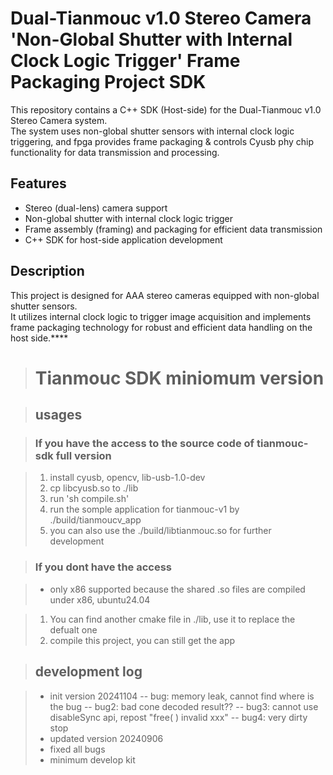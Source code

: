 # Dual-Tianmouc v1.0 Stereo Camera 'Non-Global Shutter with Internal Clock Logic Trigger'  Frame Packaging Project SDK

This repository contains a C++ SDK (Host-side) for the Dual-Tianmouc v1.0 Stereo Camera system.  
The system uses non-global shutter sensors with internal clock logic triggering, and fpga provides frame packaging  & controls Cyusb phy chip functionality for data transmission and processing.

## Features

- Stereo (dual-lens) camera support
- Non-global shutter with internal clock logic trigger
- Frame assembly (framing) and packaging for efficient data transmission
- C++ SDK for host-side application development

## Description

This project is designed for AAA stereo cameras equipped with non-global shutter sensors.  
It utilizes internal clock logic to trigger image acquisition and implements frame packaging technology for robust and efficient data handling on the host side.****
># Tianmouc SDK miniomum version

>## usages

>### If you have the access to the source code of tianmouc-sdk full version

>1. install cyusb, opencv, lib-usb-1.0-dev
>2. cp libcyusb.so to ./lib
>3. run 'sh compile.sh'
>4. run the somple application for tianmouc-v1 by ./build/tianmoucv_app
>5. you can also use the ./build/libtianmouc.so for further development

>### If you dont have the access

>- only x86 supported because the shared .so files are compiled under x86, ubuntu24.04

>1. You can find another cmake file in ./lib, use it to replace the defualt one
>2. compile this project, you can still get the app


>## development log

>- init version 20241104
>-- bug: memory leak, cannot find where is the bug
>-- bug2: bad cone decoded result??
>-- bug3: cannot use disableSync api, repost "free( ) invalid xxx"
>-- bug4: very dirty stop
>- updated version 20240906
>- fixed all bugs
>- minimum develop kit
